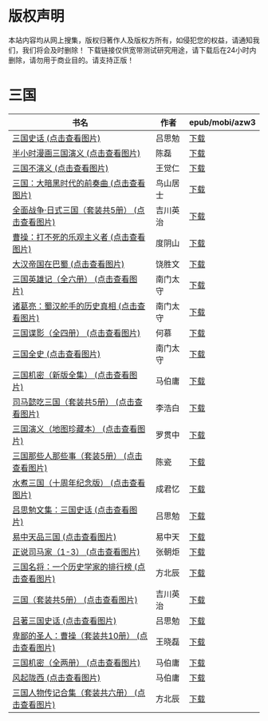# 版权声明

本站内容均从网上搜集，版权归著作人及版权方所有，如侵犯您的权益，请通知我们，我们将会及时删除！ 下载链接仅供宽带测试研究用途，请下载后在24小时内删除，请勿用于商业目的。请支持正版！

# 三国

| 书名 | 作者 | epub/mobi/azw3 |
| --- | --- | --- |
| [三国史话 (点击查看图片)](https://www.dushupai.com/attachment/2024/06/12/2dde6e726da893e5.jpg) | 吕思勉 | [下载](https://url89.ctfile.com/f/31084289-1375493698-8e176a?p=8866) |
| [半小时漫画三国演义 (点击查看图片)](https://www.dushupai.com/attachment/2024/06/12/dadbb24b3c2d34f1.jpg) | 陈磊 | [下载](https://url89.ctfile.com/f/31084289-1375501411-8c4262?p=8866) |
| [三国不演义 (点击查看图片)](https://www.dushupai.com/attachment/2024/06/11/c7e488b8372fce05.jpg) | 王觉仁 | [下载](https://url89.ctfile.com/f/31084289-1375506904-b9f4ff?p=8866) |
| [三国：大暗黑时代的前奏曲 (点击查看图片)](https://www.dushupai.com/attachment/2024/06/10/65b3127c355cfc48.jpg) | 鸟山居士 | [下载](https://url89.ctfile.com/f/31084289-1357000855-46c47a?p=8866) |
| [全面战争·日式三国（套装共5册） (点击查看图片)](https://www.dushupai.com/attachment/2024/06/09/890b44a8bafad629.jpg) | 吉川英治 | [下载](https://url89.ctfile.com/f/31084289-1356989020-6eb90a?p=8866) |
| [曹操：打不死的乐观主义者 (点击查看图片)](https://www.dushupai.com/attachment/2024/06/09/e0f6f6df0a9b2bb8.jpg) | 度阴山 | [下载](https://url89.ctfile.com/f/31084289-1356983932-901fe3?p=8866) |
| [大汉帝国在巴蜀 (点击查看图片)](https://www.dushupai.com/attachment/2024/06/07/00c9cbb7ad9c028a.jpg) | 饶胜文 | [下载](https://url89.ctfile.com/f/31084289-1357043389-b870f2?p=8866) |
| [三国英雄记（全六册） (点击查看图片)](https://www.dushupai.com/attachment/2024/06/07/403acc095e0c556d.jpg) | 南门太守 | [下载](https://url89.ctfile.com/f/31084289-1357039126-d0e7c9?p=8866) |
| [诸葛亮：蜀汉舵手的历史真相 (点击查看图片)](https://www.dushupai.com/attachment/2024/06/06/451c0f0cf35f30e7.jpg) | 南门太守 | [下载](https://url89.ctfile.com/f/31084289-1357034368-470d03?p=8866) |
| [三国谍影（全四册） (点击查看图片)](https://www.dushupai.com/attachment/2024/06/06/0e3883e84833038c.jpg) | 何慕 | [下载](https://url89.ctfile.com/f/31084289-1357033657-64c701?p=8866) |
| [三国全史 (点击查看图片)](https://www.dushupai.com/attachment/2024/06/04/4c7ede7c67aa21ab.jpg) | 南门太守 | [下载](https://url89.ctfile.com/f/31084289-1357022050-eeaf02?p=8866) |
| [三国机密（新版全集） (点击查看图片)](https://www.dushupai.com/attachment/2024/06/03/60390ce9189e0ab5.jpg) | 马伯庸 | [下载](https://url89.ctfile.com/f/31084289-1357019308-4cd05d?p=8866) |
| [司马懿吃三国（套装共5册） (点击查看图片)](https://www.dushupai.com/attachment/2024/06/03/bcb1f923f7ca7f22.jpg) | 李浩白 | [下载](https://url89.ctfile.com/f/31084289-1357017760-105460?p=8866) |
| [三国演义（地图珍藏本） (点击查看图片)](https://www.dushupai.com/attachment/2024/06/03/a265c22dfd8dede4.jpg) | 罗贯中 | [下载](https://url89.ctfile.com/f/31084289-1357017616-a7c9cd?p=8866) |
| [三国那些人那些事（套装5册） (点击查看图片)](https://www.dushupai.com/attachment/2024/06/03/e759f715c750153b.jpg) | 陈瓷 | [下载](https://url89.ctfile.com/f/31084289-1357016065-19e132?p=8866) |
| [水煮三国（十周年纪念版） (点击查看图片)](https://www.dushupai.com/attachment/2024/06/03/3c2f0c0485fd3752.jpg) | 成君忆 | [下载](https://url89.ctfile.com/f/31084289-1357015078-1ffe74?p=8866) |
| [吕思勉文集：三国史话 (点击查看图片)](https://www.dushupai.com/attachment/2024/06/02/ac8b53593ab59196.jpg) | 吕思勉 | [下载](https://url89.ctfile.com/f/31084289-1357011133-842806?p=8866) |
| [易中天品三国 (点击查看图片)](https://www.dushupai.com/attachment/2024/06/02/7e661e8d4b59a90a.jpg) | 易中天 | [下载](https://url89.ctfile.com/f/31084289-1357010851-0bd01f?p=8866) |
| [正说司马家（1-3） (点击查看图片)](https://www.dushupai.com/attachment/2024/06/02/80aace8cedec9c3f.jpg) | 张朝炬 | [下载](https://url89.ctfile.com/f/31084289-1357010560-b2fada?p=8866) |
| [三国名将：一个历史学家的排行榜 (点击查看图片)](https://www.dushupai.com/attachment/2024/06/02/12fcd345d7fbbdb2.jpg) | 方北辰 | [下载](https://url89.ctfile.com/f/31084289-1357009312-59e655?p=8866) |
| [三国（套装共5册） (点击查看图片)](https://www.dushupai.com/attachment/2024/06/01/617f01243df8fdf3.jpg) | 吉川英治 | [下载](https://url89.ctfile.com/f/31084289-1357006129-6a7720?p=8866) |
| [吕著三国史话 (点击查看图片)](https://www.dushupai.com/attachment/2024/06/01/0de55fa2c55dc36a.jpg) | 吕思勉 | [下载](https://url89.ctfile.com/f/31084289-1357005895-c134ed?p=8866) |
| [卑鄙的圣人：曹操（套装共10册） (点击查看图片)](https://www.dushupai.com/attachment/2024/06/01/8577c48330d5aad1.jpg) | 王晓磊 | [下载](https://url89.ctfile.com/f/31084289-1357005547-187867?p=8866) |
| [三国机密（全两册） (点击查看图片)](https://www.dushupai.com/attachment/2024/06/01/555ddedf37a4c62b.jpg) | 马伯庸 | [下载](https://url89.ctfile.com/f/31084289-1357005370-675bdc?p=8866) |
| [风起陇西 (点击查看图片)](https://www.dushupai.com/attachment/2024/06/01/c136f11a5cef4e13.jpg) | 马伯庸 | [下载](https://url89.ctfile.com/f/31084289-1357005358-f7a76a?p=8866) |
| [三国人物传记合集（套装共六册） (点击查看图片)](https://www.dushupai.com/attachment/2024/06/01/18add9132d3f84f9.jpg) | 方北辰 | [下载](https://url89.ctfile.com/f/31084289-1357005274-cab8cd?p=8866) |
